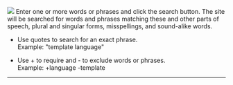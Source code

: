 ![](./Search_files/searchhedbl.gif) Enter one or more words or phrases and click the search button. The site will be searched for words and phrases matching these and other parts of speech, plural and singular forms, misspellings, and sound-alike words. 
  * Use quotes to search for an exact phrase.  
Example: "template language"   

  * Use + to require and - to exclude words or phrases.  
Example: +language -template   

---
